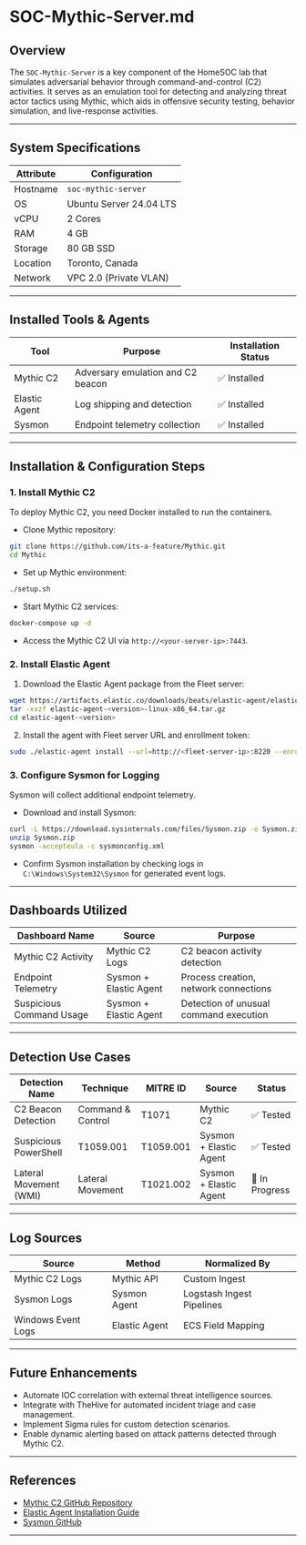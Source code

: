 
# SOC-Mythic-Server.md

## Overview

The `SOC-Mythic-Server` is a key component of the HomeSOC lab that simulates adversarial behavior through command-and-control (C2) activities. It serves as an emulation tool for detecting and analyzing threat actor tactics using Mythic, which aids in offensive security testing, behavior simulation, and live-response activities.

---

## System Specifications

| Attribute | Configuration           |
| --------- | ----------------------- |
| Hostname  | `soc-mythic-server`     |
| OS        | Ubuntu Server 24.04 LTS |
| vCPU      | 2 Cores                 |
| RAM       | 4 GB                    |
| Storage   | 80 GB SSD               |
| Location  | Toronto, Canada         |
| Network   | VPC 2.0 (Private VLAN)  |

---

## Installed Tools & Agents

| Tool          | Purpose                           | Installation Status |
| ------------- | --------------------------------- | ------------------- |
| Mythic C2     | Adversary emulation and C2 beacon | ✅ Installed         |
| Elastic Agent | Log shipping and detection        | ✅ Installed         |
| Sysmon        | Endpoint telemetry collection     | ✅ Installed         |

---

## Installation & Configuration Steps

### 1. Install Mythic C2

To deploy Mythic C2, you need Docker installed to run the containers.

* Clone Mythic repository:

```bash
git clone https://github.com/its-a-feature/Mythic.git
cd Mythic
```

* Set up Mythic environment:

```bash
./setup.sh
```

* Start Mythic C2 services:

```bash
docker-compose up -d
```

* Access the Mythic C2 UI via `http://<your-server-ip>:7443`.

### 2. Install Elastic Agent

1. Download the Elastic Agent package from the Fleet server:

```bash
wget https://artifacts.elastic.co/downloads/beats/elastic-agent/elastic-agent-<version>-linux-x86_64.tar.gz
tar -xvzf elastic-agent-<version>-linux-x86_64.tar.gz
cd elastic-agent-<version>
```

2. Install the agent with Fleet server URL and enrollment token:

```bash
sudo ./elastic-agent install --url=http://<fleet-server-ip>:8220 --enrollment-token=<your-token>
```

### 3. Configure Sysmon for Logging

Sysmon will collect additional endpoint telemetry.

* Download and install Sysmon:

```bash
curl -L https://download.sysinternals.com/files/Sysmon.zip -o Sysmon.zip
unzip Sysmon.zip
sysmon -accepteula -c sysmonconfig.xml
```

* Confirm Sysmon installation by checking logs in `C:\Windows\System32\Sysmon` for generated event logs.

---

## Dashboards Utilized

| Dashboard Name           | Source                 | Purpose                                |
| ------------------------ | ---------------------- | -------------------------------------- |
| Mythic C2 Activity       | Mythic C2 Logs         | C2 beacon activity detection           |
| Endpoint Telemetry       | Sysmon + Elastic Agent | Process creation, network connections  |
| Suspicious Command Usage | Sysmon + Elastic Agent | Detection of unusual command execution |

---

## Detection Use Cases

| Detection Name         | Technique         | MITRE ID  | Source                 | Status         |
| ---------------------- | ----------------- | --------- | ---------------------- | -------------- |
| C2 Beacon Detection    | Command & Control | T1071     | Mythic C2              | ✅ Tested       |
| Suspicious PowerShell  | T1059.001         | T1059.001 | Sysmon + Elastic Agent | ✅ Tested       |
| Lateral Movement (WMI) | Lateral Movement  | T1021.002 | Sysmon + Elastic Agent | 🔄 In Progress |

---

## Log Sources

| Source             | Method        | Normalized By             |
| ------------------ | ------------- | ------------------------- |
| Mythic C2 Logs     | Mythic API    | Custom Ingest             |
| Sysmon Logs        | Sysmon Agent  | Logstash Ingest Pipelines |
| Windows Event Logs | Elastic Agent | ECS Field Mapping         |

---

## Future Enhancements

* Automate IOC correlation with external threat intelligence sources.
* Integrate with TheHive for automated incident triage and case management.
* Implement Sigma rules for custom detection scenarios.
* Enable dynamic alerting based on attack patterns detected through Mythic C2.

---

## References

* [Mythic C2 GitHub Repository](https://github.com/its-a-feature/Mythic)
* [Elastic Agent Installation Guide](https://www.elastic.co/guide/en/fleet/current/elastic-agent-installation.html)
* [Sysmon GitHub](https://github.com/Sysinternals/Sysmon)

---


